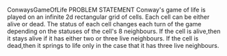  ConwaysGameOfLife
 PROBLEM STATEMENT
  Conway's game of life is played on an infinite 2d rectangular grid of cells. Each cell can be either alive or dead.
  The status of each cell changes each turn of the game depending on the statuses of the cell's 8 neighbours.
  If the cell is alive,then it stays alive if it has either two or three live neighbours.
  If the cell is dead,then it springs to life only in the case that it has three live neighbours.
